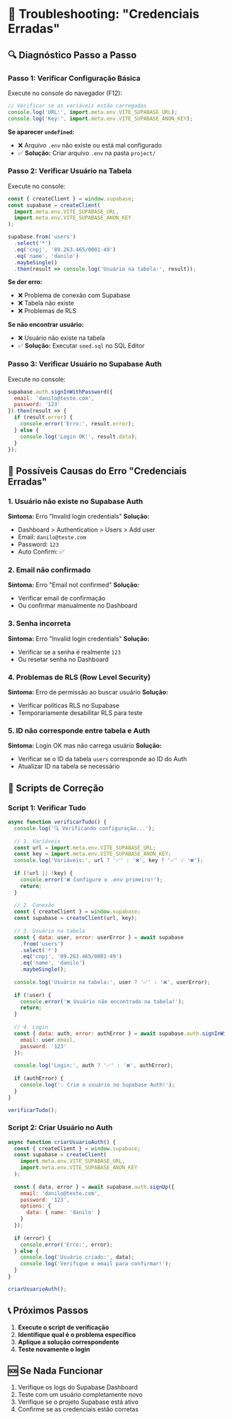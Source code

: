 # 🚨 Troubleshooting: "Credenciais Erradas"

## 🔍 Diagnóstico Passo a Passo

### Passo 1: Verificar Configuração Básica
Execute no console do navegador (F12):
```javascript
// Verificar se as variáveis estão carregadas
console.log('URL:', import.meta.env.VITE_SUPABASE_URL);
console.log('Key:', import.meta.env.VITE_SUPABASE_ANON_KEY);
```

**Se aparecer `undefined`:**
- ❌ Arquivo `.env` não existe ou está mal configurado
- ✅ **Solução:** Criar arquivo `.env` na pasta `project/`

### Passo 2: Verificar Usuário na Tabela
Execute no console:
```javascript
const { createClient } = window.supabase;
const supabase = createClient(
  import.meta.env.VITE_SUPABASE_URL,
  import.meta.env.VITE_SUPABASE_ANON_KEY
);

supabase.from('users')
  .select('*')
  .eq('cnpj', '89.263.465/0001-49')
  .eq('name', 'danilo')
  .maybeSingle()
  .then(result => console.log('Usuário na tabela:', result));
```

**Se der erro:**
- ❌ Problema de conexão com Supabase
- ❌ Tabela não existe
- ❌ Problemas de RLS

**Se não encontrar usuário:**
- ❌ Usuário não existe na tabela
- ✅ **Solução:** Executar `seed.sql` no SQL Editor

### Passo 3: Verificar Usuário no Supabase Auth
Execute no console:
```javascript
supabase.auth.signInWithPassword({
  email: 'danilo@teste.com',
  password: '123'
}).then(result => {
  if (result.error) {
    console.error('Erro:', result.error);
  } else {
    console.log('Login OK:', result.data);
  }
});
```

## 🎯 Possíveis Causas do Erro "Credenciais Erradas"

### 1. **Usuário não existe no Supabase Auth**
**Sintoma:** Erro "Invalid login credentials"
**Solução:**
- Dashboard > Authentication > Users > Add user
- Email: `danilo@teste.com`
- Password: `123`
- Auto Confirm: ✅

### 2. **Email não confirmado**
**Sintoma:** Erro "Email not confirmed"
**Solução:**
- Verificar email de confirmação
- Ou confirmar manualmente no Dashboard

### 3. **Senha incorreta**
**Sintoma:** Erro "Invalid login credentials"
**Solução:**
- Verificar se a senha é realmente `123`
- Ou resetar senha no Dashboard

### 4. **Problemas de RLS (Row Level Security)**
**Sintoma:** Erro de permissão ao buscar usuário
**Solução:**
- Verificar políticas RLS no Supabase
- Temporariamente desabilitar RLS para teste

### 5. **ID não corresponde entre tabela e Auth**
**Sintoma:** Login OK mas não carrega usuário
**Solução:**
- Verificar se o ID da tabela `users` corresponde ao ID do Auth
- Atualizar ID na tabela se necessário

## 🔧 Scripts de Correção

### Script 1: Verificar Tudo
```javascript
async function verificarTudo() {
  console.log('🔍 Verificando configuração...');
  
  // 1. Variáveis
  const url = import.meta.env.VITE_SUPABASE_URL;
  const key = import.meta.env.VITE_SUPABASE_ANON_KEY;
  console.log('Variáveis:', url ? '✅' : '❌', key ? '✅' : '❌');
  
  if (!url || !key) {
    console.error('❌ Configure o .env primeiro!');
    return;
  }
  
  // 2. Conexão
  const { createClient } = window.supabase;
  const supabase = createClient(url, key);
  
  // 3. Usuário na tabela
  const { data: user, error: userError } = await supabase
    .from('users')
    .select('*')
    .eq('cnpj', '89.263.465/0001-49')
    .eq('name', 'danilo')
    .maybeSingle();
  
  console.log('Usuário na tabela:', user ? '✅' : '❌', userError);
  
  if (!user) {
    console.error('❌ Usuário não encontrado na tabela!');
    return;
  }
  
  // 4. Login
  const { data: auth, error: authError } = await supabase.auth.signInWithPassword({
    email: user.email,
    password: '123'
  });
  
  console.log('Login:', auth ? '✅' : '❌', authError);
  
  if (authError) {
    console.log('💡 Crie o usuário no Supabase Auth!');
  }
}

verificarTudo();
```

### Script 2: Criar Usuário no Auth
```javascript
async function criarUsuarioAuth() {
  const { createClient } = window.supabase;
  const supabase = createClient(
    import.meta.env.VITE_SUPABASE_URL,
    import.meta.env.VITE_SUPABASE_ANON_KEY
  );
  
  const { data, error } = await supabase.auth.signUp({
    email: 'danilo@teste.com',
    password: '123',
    options: {
      data: { name: 'danilo' }
    }
  });
  
  if (error) {
    console.error('Erro:', error);
  } else {
    console.log('Usuário criado:', data);
    console.log('Verifique o email para confirmar!');
  }
}

criarUsuarioAuth();
```

## 📞 Próximos Passos

1. **Execute o script de verificação**
2. **Identifique qual é o problema específico**
3. **Aplique a solução correspondente**
4. **Teste novamente o login**

## 🆘 Se Nada Funcionar

1. Verifique os logs do Supabase Dashboard
2. Teste com um usuário completamente novo
3. Verifique se o projeto Supabase está ativo
4. Confirme se as credenciais estão corretas
